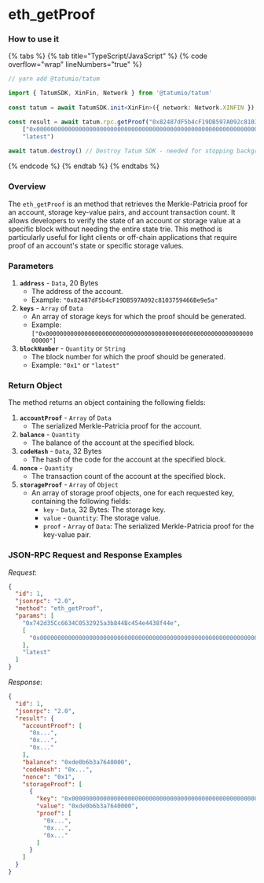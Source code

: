 # eth\_getProof

### How to use it

{% tabs %}
{% tab title="TypeScript/JavaScript" %}
{% code overflow="wrap" lineNumbers="true" %}
```typescript
// yarn add @tatumio/tatum

import { TatumSDK, XinFin, Network } from '@tatumio/tatum'
  
const tatum = await TatumSDK.init<XinFin>({ network: Network.XINFIN })

const result = await tatum.rpc.getProof("0x82487dF5b4cF19DB597A092c8103759466Be9e5a",
    ["0x0000000000000000000000000000000000000000000000000000000000000000"],
    "latest")
    
await tatum.destroy() // Destroy Tatum SDK - needed for stopping background jobs
```
{% endcode %}
{% endtab %}
{% endtabs %}

### Overview

The `eth_getProof` is an method that retrieves the Merkle-Patricia proof for an account, storage key-value pairs, and account transaction count. It allows developers to verify the state of an account or storage value at a specific block without needing the entire state trie. This method is particularly useful for light clients or off-chain applications that require proof of an account's state or specific storage values.

### Parameters

1. **`address`** - `Data`, 20 Bytes
   * The address of the account.
   * Example: `"0x82487dF5b4cF19DB597A092c8103759466Be9e5a"`
2. **`keys`** - `Array` of `Data`
   * An array of storage keys for which the proof should be generated.
   * Example: `["0x0000000000000000000000000000000000000000000000000000000000000000"]`
3. **`blockNumber`** - `Quantity` or `String`
   * The block number for which the proof should be generated.
   * Example: `"0x1"` or `"latest"`

### Return Object

The method returns an object containing the following fields:

1. **`accountProof`** - `Array` of `Data`
   * The serialized Merkle-Patricia proof for the account.
2. **`balance`** - `Quantity`
   * The balance of the account at the specified block.
3. **`codeHash`** - `Data`, 32 Bytes
   * The hash of the code for the account at the specified block.
4. **`nonce`** - `Quantity`
   * The transaction count of the account at the specified block.
5. **`storageProof`** - `Array` of `Object`
   * An array of storage proof objects, one for each requested key, containing the following fields:
     * `key` - `Data`, 32 Bytes: The storage key.
     * `value` - `Quantity`: The storage value.
     * `proof` - `Array` of `Data`: The serialized Merkle-Patricia proof for the key-value pair.

### JSON-RPC Request and Response Examples

_Request_:

```json
{
  "id": 1,
  "jsonrpc": "2.0",
  "method": "eth_getProof",
  "params": [
    "0x742d35Cc6634C0532925a3b844Bc454e4438f44e",
    [
      "0x0000000000000000000000000000000000000000000000000000000000000000"
    ],
    "latest"
  ]
}
```

_Response_:

```json
{
  "id": 1,
  "jsonrpc": "2.0",
  "result": {
    "accountProof": [
      "0x...",
      "0x...",
      "0x..."
    ],
    "balance": "0xde0b6b3a7640000",
    "codeHash": "0x...",
    "nonce": "0x1",
    "storageProof": [
      {
        "key": "0x0000000000000000000000000000000000000000000000000000000000000000",
        "value": "0xde0b6b3a7640000",
        "proof": [
          "0x...",
          "0x...",
          "0x..."
        ]
      }
    ]
  }
}

```
